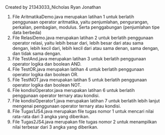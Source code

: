 Created by 21343033_Nicholas Ryan Jonathan
1. File AritmatikaDemo.java merupakan latihan 1 untuk berlatih penggunaan operator aritmatika, yaitu penjumlahan, pengurangan, perkalian, pembagian, modulus. Serta penggabungan (penjumlahan tipe data berbeda)
2. File RelasiDemo.java merupakan latihan 2 untuk berlatih penggunaan operator relasi, yaitu lebih besar dari, lebih besar dari atau sama dengan, lebih kecil dari, lebih kecil dari atau sama denan, sama dengan, dan tidak sama dengan.
3. File TestAnd.java merupakan latihan 3 untuk berlatih penggunaan operator logika dan boolean AND.
4. File TestOR.java merupakan latihan 4 untuk berlatih penggunaan operator logika dan boolean OR.
5. File TestNOT.java merupakan latihan 5 untuk berlatih penggunaan operator logika dan boolean NOT.
6. File kondisiOperator.java merupakan latihan 6 untuk berlatih penggunaan operator ternary atau kondisi.
7. File kondisiOperator1.java merupakan latihan 7 untuk berlatih lebih lanjut mengenai penggunaan operator ternary atau kondisi.
8. File Tugas1JS4.java merupakan file tugas nomor 1 untuk mencari nilai rata-rata dari 3 angka yang diberikan.
9. File Tugas2JS4.java merupakan file tugas nomor 2 untuk menampilkan nilai terbesar dari 3 angka yang diberikan.
